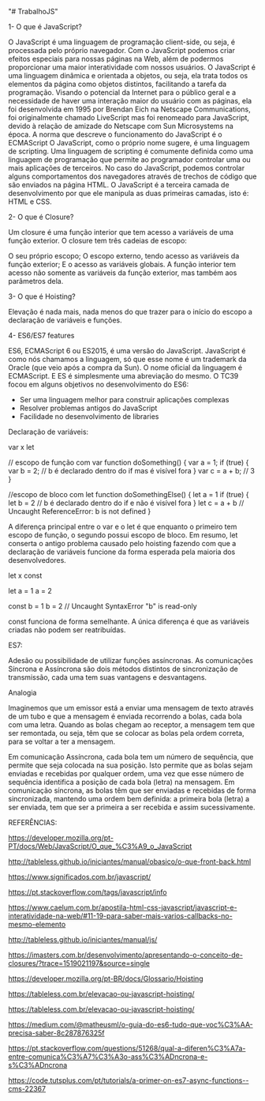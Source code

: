 "# TrabalhoJS" 

1- O que é JavaScript?

  O JavaScript é uma linguagem de programação client-side, ou seja, é processada pelo próprio navegador. Com o JavaScript podemos criar efeitos especiais para nossas páginas na Web, além de podermos proporcionar uma maior interatividade com nossos usuários. O JavaScript é uma linguagem dinâmica e orientada a objetos, ou seja, ela trata todos os elementos da página como objetos distintos, facilitando a tarefa da programação.
  Visando o potencial da Internet para o público geral e a necessidade de haver uma interação maior do usuário com as páginas, ela foi desenvolvida em 1995 por Brendan Eich na Netscape Communications, foi originalmente chamado LiveScript mas foi renomeado para JavaScript, devido à relação de amizade do Netscape com Sun Microsystems na época. A norma que descreve o funcionamento do JavaScript é o ECMAScript
  O JavaScript, como o próprio nome sugere, é uma linguagem de scripting. Uma linguagem de scripting é comumente definida como uma linguagem de programação que permite ao programador controlar uma ou mais aplicações de terceiros. No caso do JavaScript, podemos controlar alguns comportamentos dos navegadores através de trechos de código que são enviados na página HTML. O JavaScript é a terceira camada de desenvolvimento por que ele manipula as duas primeiras camadas, isto é: HTML e CSS.
  
2- O que é Closure?

Um closure é uma função interior que tem acesso a variáveis de uma função exterior. O closure tem três cadeias de escopo:

O seu próprio escopo;
O escopo externo, tendo acesso as variáveis da função exterior;
E o acesso as variáveis globais.
A função interior tem acesso não somente as variáveis da função exterior, mas também aos parâmetros dela.

3- O que é Hoisting?

Elevação é nada mais, nada menos do que trazer para o início do escopo a declaração de variáveis e funções.

4- ES6/ES7 features

ES6, ECMAScript 6 ou ES2015, é uma versão do JavaScript. JavaScript é como nós chamamos a linguagem, só que esse nome é um trademark da Oracle (que veio após a compra da Sun). O nome oficial da linguagem é ECMAScript. E ES é simplesmente uma abreviação do mesmo. O TC39 focou em alguns objetivos no desenvolvimento do ES6:
- Ser uma linguagem melhor para construir aplicações complexas
- Resolver problemas antigos do JavaScript
- Facilidade no desenvolvimento de libraries

Declaração de variáveis:

var x let


// escopo de função com var
function doSomething() {
  var a = 1;
  if (true) {
    var b = 2; // b é declarado dentro do if mas é visível fora
  }
  var c = a + b; // 3
}

//escopo de bloco com let
function doSomethingElse() {
  let a = 1
  if (true) {
    let b = 2 // b é declarado dentro do if e não é visível fora
  }
  let c = a + b // Uncaught ReferenceError: b is not defined
}

A diferença principal entre o var e o let é que enquanto o primeiro tem escopo de função, o segundo possui escopo de bloco. Em resumo, let conserta o antigo problema causado pelo hoisting fazendo com que a declaração de variáveis funcione da forma esperada pela maioria dos desenvolvedores.

let x const

let a = 1
a = 2

const b = 1
b = 2 // Uncaught SyntaxError "b" is read-only

const funciona de forma semelhante. A única diferença é que as variáveis criadas não podem ser reatribuídas.

ES7:

Adesão ou possibilidade de utilizar funções assíncronas. As comunicações Síncrona e Assíncrona são dois métodos distintos de sincronização de transmissão, cada uma tem suas vantagens e desvantagens.

Analogia

Imaginemos que um emissor está a enviar uma mensagem de texto através de um tubo e que a mensagem é enviada recorrendo a bolas, cada bola com uma letra. Quando as bolas chegam ao receptor, a mensagem tem que ser remontada, ou seja, têm que se colocar as bolas pela ordem correta, para se voltar a ter a mensagem.

Em comunicação Assíncrona, cada bola tem um número de sequência, que permite que seja colocada na sua posição. Isto permite que as bolas sejam enviadas e recebidas por qualquer ordem, uma vez que esse número de sequência identifica a posição de cada bola (letra) na mensagem.
Em comunicação síncrona, as bolas têm que ser enviadas e recebidas de forma sincronizada, mantendo uma ordem bem definida: a primeira bola (letra) a ser enviada, tem que ser a primeira a ser recebida e assim sucessivamente.


REFERÊNCIAS:

https://developer.mozilla.org/pt-PT/docs/Web/JavaScript/O_que_%C3%A9_o_JavaScript

http://tableless.github.io/iniciantes/manual/obasico/o-que-front-back.html

https://www.significados.com.br/javascript/

https://pt.stackoverflow.com/tags/javascript/info

https://www.caelum.com.br/apostila-html-css-javascript/javascript-e-interatividade-na-web/#11-19-para-saber-mais-varios-callbacks-no-mesmo-elemento

http://tableless.github.io/iniciantes/manual/js/

https://imasters.com.br/desenvolvimento/apresentando-o-conceito-de-closures/?trace=1519021197&source=single

https://developer.mozilla.org/pt-BR/docs/Glossario/Hoisting

https://tableless.com.br/elevacao-ou-javascript-hoisting/

https://tableless.com.br/elevacao-ou-javascript-hoisting/

https://medium.com/@matheusml/o-guia-do-es6-tudo-que-voc%C3%AA-precisa-saber-8c287876325f

https://pt.stackoverflow.com/questions/51268/qual-a-diferen%C3%A7a-entre-comunica%C3%A7%C3%A3o-ass%C3%ADncrona-e-s%C3%ADncrona

https://code.tutsplus.com/pt/tutorials/a-primer-on-es7-async-functions--cms-22367


